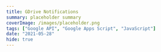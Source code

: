 ```yaml
---
title: GDrive Notifications
summary: placeholder summary
coverImage: /images/placeholder.png
tags: ["Google API", "Google Apps Script", "JavaScript"]
date: "2021-05-28"
hide: true
---
```

